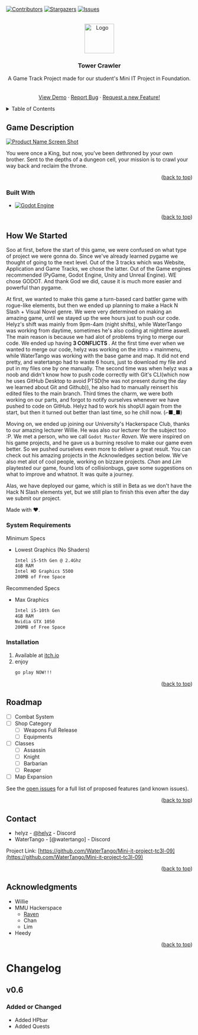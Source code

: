 <!-- Improved compatibility of back to top link: See: https://github.com/othneildrew/Best-README-Template/pull/73 -->
<a id="Tower Crawler"></a>
<!-- PROJECT SHIELDS -->
<!--
*** I'm using markdown "reference style" links for readability.
*** Reference links are enclosed in brackets [ ] instead of parentheses ( ).
*** See the bottom of this document for the declaration of the reference variables
*** for contributors-url, forks-url, etc. This is an optional, concise syntax you may use.
*** https://www.markdownguide.org/basic-syntax/#reference-style-links
-->
  [![Contributors][contributors-shield]][contributors-url]
  [![Stargazers][stars-shield]][stars-url]
  [![Issues][issues-shield]][issues-url]


<!-- PROJECT LOGO -->
<br />
<div align="center">
  <a href="https://github.com/WaterTango/Mini-it-project-tc3l-09">
    <img src="https://img.itch.zone/aW1nLzE3ODk2NzcwLnBuZw==/original/5ubgiC.png" alt="Logo" width="80" height="80">
  </a>

<h3 align="center">Tower Crawler</h3>

  <p align="center">
    A Game Track Project made for our student's Mini IT Project in Foundation.
    <br />
    <br />
    <br />
    <a href="https://github.com/WaterTango/Mini-it-project-tc3l-09">View Demo</a>
    ·
    <a href="https://github.com/WaterTango/Mini-it-project-tc3l-09/issues/new?labels=bug&template=bug-report---.md">Report Bug</a>
    ·
    <a href="https://github.com/WaterTango/Mini-it-project-tc3l-09/issues/new?labels=enhancement&template=feature-request---.md">Request a new Feature!</a>
  </p>
</div>



<!-- TABLE OF CONTENTS -->
<details>
  <summary>Table of Contents</summary>
  <ol>
    <li>
      <a href="#about-the-project">About The Project</a>
      <ul>
        <a href="#built-with">Built With</a>
        Godot Engine 4.3
      </ul>
    </li>
    <li>
      <a href="#getting-started">Getting Started</a>
      <ul>
        <li><a href="#prerequisites">Prerequisites</a></li>
        Minimum
          Intel i5-5th Gen @ 2.4Ghz
          4GB Ram
          Intel HD Graphics 5500
        <li><a href="#installation">Installation</a></li>
      </ul>
    </li>
    <li><a href="#roadmap">Roadmap</a></li>
    <li><a href="#contact">Contact</a></li>
    <li><a href="#acknowledgments">Acknowledgments</a></li>
  </ol>
</details>



<!-- ABOUT THE PROJECT -->
## Game Description

[![Product Name Screen Shot][product-screenshot]](https://img.itch.zone/aW1nLzE3ODk2OTIzLnBuZw==/original/7VOyHK.png)

You were once a King, but now, you've been dethroned by your own brother. Sent to the depths of a dungeon cell, your mission is to crawl your way back and reclaim the throne.


<p align="right">(<a href="#readme-top">back to top</a>)</p>



### Built With

* [![Godot Engine][GodotEngine.org]][Godot-url]

<p align="right">(<a href="#readme-top">back to top</a>)</p>



<!-- GETTING STARTED -->
## How We Started

Soo at first, before the start of this game, we were confused on what type of project we were gonna do. Since we've already learned pygame we thought of going to the next level. Out of the 3 tracks which was Website, Application and Game Tracks, we chose the latter. Out of the Game engines recommended (PyGame, Godot Engine, Unity and Unreal Engine). WE chose GODOT. And thank God we did, cause it is much more easier and powerful than pygame.

At first, we wanted to make this game a turn-based card battler game with rogue-like elements, but then we ended up planning to make a Hack N Slash + Visual Novel genre. We were very determined on making an amazing game, until we stayed up the wee hours just to push our code. Helyz's shift was mainly from 9pm-4am (night shifts), while WaterTango was working from daytime, sometimes he's also coding at nighttime aswell. The main reason is because we had alot of problems trying to merge our code. We ended up having <b> 3 CONFLICTS </b>. At the first time ever when we wanted to merge our code, helyz was working on the intro + mainmenu, while WaterTango was working with the base game and map. It did not end pretty, and watertango had to waste 6 hours, just to download my file and put in my files one by one manually. The second time was when helyz was a noob and didn't know how to push code correctly with Git's CLI(which now he uses GitHub Desktop to avoid PTSD(he was not present during the day we learned about Git and Github)), he also had to manually reinsert his edited files to the main branch. Third times the charm, we were both working on our parts, and forgot to notify ourselves whenever we have pushed to code on GitHub. Helyz had to work his shopUI again from the start, but then it turned out better than last time, so he chill now. (⌐■_■)

Moving on, we ended up joining our University's Hackerspace Club, thanks to our amazing lecturer Willie. He was also our lecturer for the subject too :P. We met a person, who we call `Godot Master` *Raven*. We were inspired on his game projects, and he gave us a burning resolve to make our game even better. So we pushed ourselves even more to deliver a great result. You can check out his amazing projects in the Acknowledges section below. We've also met alot of cool people, working on bizzare projects. *Chan* and *Lim* playtested our game, found lots of collisionbugs, gave some suggestions on what to improve and whatnot. It was quite a journey.

Alas, we have deployed our game, which is still in Beta as we don't have the Hack N Slash elements yet, but we still plan to finish this even after the day we submit our project. 

Made with ❤️.

### System Requirements

Minimum Specs
* Lowest Graphics (No Shaders)
  ```sh
  Intel i5-5th Gen @ 2.4Ghz
  4GB RAM
  Intel HD Graphics 5500
  200MB of Free Space
  ```
Recommended Specs
* Max Graphics
  ```sh
  Intel i5-10th Gen
  4GB RAM
  Nvidia GTX 1050
  200MB of Free Space
### Installation

1. Available at [itch.io](https://helyz.itch.io/tower-crawler?secret=52fJEYi4RA5aYEAUXjSNTNYG8)
2. enjoy
   ```sh
   go play NOW!!!
   ```

<p align="right">(<a href="#readme-top">back to top</a>)</p>


<!-- ROADMAP -->
## Roadmap

- [ ] Combat System
- [ ] Shop Category
    - [ ] Weapons Full Release
    - [ ] Equipments
- [ ] Classes
    - [ ] Assassin
    - [ ] Knight
    - [ ] Barbarian
    - [ ] Reaper
- [ ] Map Expansion

See the [open issues](https://github.com/WaterTango/Mini-it-project-tc3l-09/issues) for a full list of proposed features (and known issues).

<p align="right">(<a href="#readme-top">back to top</a>)</p>



<!-- CONTACT -->
## Contact

* helyz - [@helyz](https://discord.gg/QbR25nfvDb) - Discord
* WaterTango - [@watertango] - Discord

Project Link: [https://github.com/WaterTango/Mini-it-project-tc3l-09](https://github.com/WaterTango/Mini-it-project-tc3l-09)

<p align="right">(<a href="#readme-top">back to top</a>)</p>



<!-- ACKNOWLEDGMENTS -->
## Acknowledgments

* Willie
* MMU Hackerspace
  * [Raven](https://thesquawkyraven.itch.io)
  * Chan
  * Lim
* Heedy

<p align="right">(<a href="#readme-top">back to top</a>)</p>



<!-- MARKDOWN LINKS & IMAGES -->
<!-- https://www.markdownguide.org/basic-syntax/#reference-style-links -->
[contributors-shield]: https://img.shields.io/github/contributors/WaterTango/Mini-it-project-tc3l-09.svg?style=for-the-badge
[contributors-url]: https://github.com/WaterTango/Mini-it-project-tc3l-09/graphs/contributors
[forks-shield]: https://img.shields.io/github/forks/WaterTango/Mini-it-project-tc3l-09.svg?style=for-the-badge
[forks-url]: https://github.com/WaterTango/Mini-it-project-tc3l-09/network/members
[stars-shield]: https://img.shields.io/github/stars/WaterTango/Mini-it-project-tc3l-09.svg?style=for-the-badge
[stars-url]: https://github.comWaterTango/Mini-it-project-tc3l-09/stargazers
[issues-shield]: https://img.shields.io/github/issues/WaterTango/Mini-it-project-tc3l-09.svg?style=for-the-badge
[issues-url]: https://github.com/WaterTango/Mini-it-project-tc3l-09/issues
[product-screenshot]: https://img.itch.zone/aW1nLzE3ODk2OTIzLnBuZw==/original/7VOyHK.png
[JQuery.com]: https://img.shields.io/badge/jQuery-0769AD?style=for-the-badge&logo=jquery&logoColor=white
[JQuery-url]: https://jquery.com 
[GodotEngine.org]: https://godotengine.org/assets/logo_dark.svg 
[Godot-url]: https://godotengine.org/ 
# Changelog

## v0.6

### Added or Changed
- Added HPbar
- Added Quests
